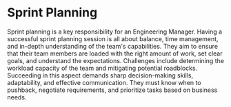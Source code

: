 # Sprint Planning

Sprint planning is a key responsibility for an Engineering Manager. Having a successful sprint planning session is all about balance, time management, and in-depth understanding of the team's capabilities. They aim to ensure that their team members are loaded with the right amount of work, set clear goals, and understand the expectations. Challenges include determining the workload capacity of the team and mitigating potential roadblocks. Succeeding in this aspect demands sharp decision-making skills, adaptability, and effective communication. They must know when to pushback, negotiate requirements, and prioritize tasks based on business needs.